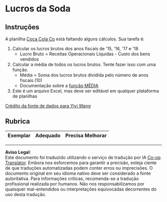 <!--
CO_OP_TRANSLATOR_METADATA:
{
  "original_hash": "f824bfdb8b12d33293913f76f5c787c5",
  "translation_date": "2025-08-27T17:00:53+00:00",
  "source_file": "2-Working-With-Data/06-non-relational/assignment.md",
  "language_code": "br"
}
-->
# Lucros da Soda

## Instruções

A planilha [Coca Cola Co](../../../../2-Working-With-Data/06-non-relational/CocaColaCo.xlsx) está faltando alguns cálculos. Sua tarefa é:

1. Calcular os lucros brutos dos anos fiscais de '15, '16, '17 e '18
    - Lucro Bruto = Receitas Operacionais Líquidas - Custo dos bens vendidos
1. Calcular a média de todos os lucros brutos. Tente fazer isso com uma função.
    - Média = Soma dos lucros brutos dividida pelo número de anos fiscais (10)
    - Documentação sobre a [função MÉDIA](https://support.microsoft.com/en-us/office/average-function-047bac88-d466-426c-a32b-8f33eb960cf6)
1. Este é um arquivo Excel, mas deve ser editável em qualquer plataforma de planilhas

[Crédito da fonte de dados para Yiyi Wang](https://www.kaggle.com/yiyiwang0826/cocacola-excel)

## Rubrica

Exemplar | Adequado | Precisa Melhorar
--- | --- | --- |

---

**Aviso Legal**:  
Este documento foi traduzido utilizando o serviço de tradução por IA [Co-op Translator](https://github.com/Azure/co-op-translator). Embora nos esforcemos para garantir a precisão, esteja ciente de que traduções automatizadas podem conter erros ou imprecisões. O documento original em seu idioma nativo deve ser considerado a fonte autoritativa. Para informações críticas, recomenda-se a tradução profissional realizada por humanos. Não nos responsabilizamos por quaisquer mal-entendidos ou interpretações equivocadas decorrentes do uso desta tradução.
